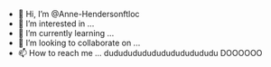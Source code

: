 - 👋 Hi, I’m @Anne-Hendersonftloc
- 👀 I’m interested in ...
- 🌱 I’m currently learning ...
- 💞️ I’m looking to collaborate on ...
- 📫 How to reach me ...
dudududududududududududu DOOOOOO
<!---
Anne-Hendersonftloc/Anne-Hendersonftloc is a ✨ special ✨ repository because its `README.md` (this file) appears on your GitHub profile.
You can click the Preview link to take a look at your changes.
--->
